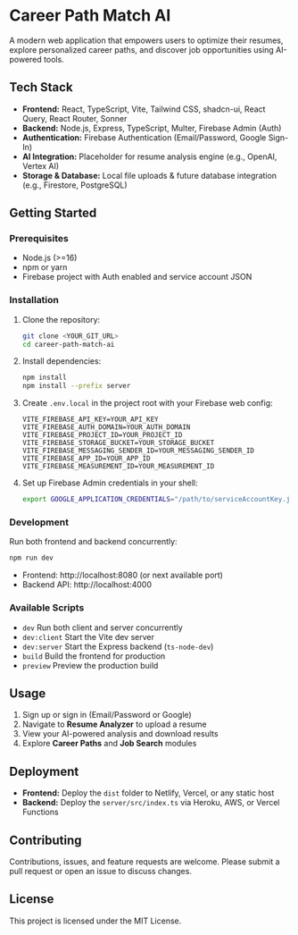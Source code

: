 # Career Path Match AI

A modern web application that empowers users to optimize their resumes, explore personalized career paths, and discover job opportunities using AI-powered tools.

## Tech Stack

- **Frontend:** React, TypeScript, Vite, Tailwind CSS, shadcn-ui, React Query, React Router, Sonner
- **Backend:** Node.js, Express, TypeScript, Multer, Firebase Admin (Auth)
- **Authentication:** Firebase Authentication (Email/Password, Google Sign-In)
- **AI Integration:** Placeholder for resume analysis engine (e.g., OpenAI, Vertex AI)
- **Storage & Database:** Local file uploads & future database integration (e.g., Firestore, PostgreSQL)

## Getting Started

### Prerequisites

- Node.js (>=16)
- npm or yarn
- Firebase project with Auth enabled and service account JSON

### Installation

1. Clone the repository:
   ```sh
   git clone <YOUR_GIT_URL>
   cd career-path-match-ai
   ```

2. Install dependencies:
   ```sh
   npm install
   npm install --prefix server
   ```

3. Create `.env.local` in the project root with your Firebase web config:
   ```env
   VITE_FIREBASE_API_KEY=YOUR_API_KEY
   VITE_FIREBASE_AUTH_DOMAIN=YOUR_AUTH_DOMAIN
   VITE_FIREBASE_PROJECT_ID=YOUR_PROJECT_ID
   VITE_FIREBASE_STORAGE_BUCKET=YOUR_STORAGE_BUCKET
   VITE_FIREBASE_MESSAGING_SENDER_ID=YOUR_MESSAGING_SENDER_ID
   VITE_FIREBASE_APP_ID=YOUR_APP_ID
   VITE_FIREBASE_MEASUREMENT_ID=YOUR_MEASUREMENT_ID
   ```

4. Set up Firebase Admin credentials in your shell:
   ```sh
   export GOOGLE_APPLICATION_CREDENTIALS="/path/to/serviceAccountKey.json"
   ```

### Development

Run both frontend and backend concurrently:
```sh
npm run dev
```
- Frontend: http://localhost:8080 (or next available port)
- Backend API: http://localhost:4000

### Available Scripts

- `dev`        Run both client and server concurrently
- `dev:client` Start the Vite dev server
- `dev:server` Start the Express backend (`ts-node-dev`)
- `build`      Build the frontend for production
- `preview`    Preview the production build

## Usage

1. Sign up or sign in (Email/Password or Google)
2. Navigate to **Resume Analyzer** to upload a resume
3. View your AI-powered analysis and download results
4. Explore **Career Paths** and **Job Search** modules

## Deployment

- **Frontend:** Deploy the `dist` folder to Netlify, Vercel, or any static host
- **Backend:** Deploy the `server/src/index.ts` via Heroku, AWS, or Vercel Functions

## Contributing

Contributions, issues, and feature requests are welcome. Please submit a pull request or open an issue to discuss changes.

## License

This project is licensed under the MIT License.
